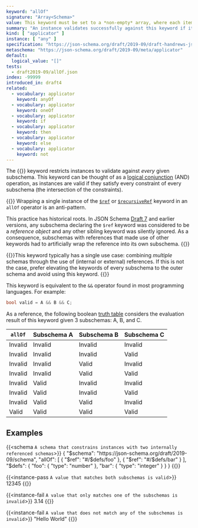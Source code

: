 ```yaml
---
keyword: "allOf"
signature: "Array<Schema>"
value: This keyword must be set to a *non-empty* array, where each item is a valid JSON Schema
summary: "An instance validates successfully against this keyword if it validates successfully against all schemas defined by this keyword's value."
kind: [ "applicator" ]
instance: [ "any" ]
specification: "https://json-schema.org/draft/2019-09/draft-handrews-json-schema-02#rfc.section.9.2.1.1"
metaschema: "https://json-schema.org/draft/2019-09/meta/applicator"
default:
  logical_value: "[]"
tests:
  - draft2019-09/allOf.json
index: -99999
introduced_in: draft4
related:
  - vocabulary: applicator
    keyword: anyOf
  - vocabulary: applicator
    keyword: oneOf
  - vocabulary: applicator
    keyword: if
  - vocabulary: applicator
    keyword: then
  - vocabulary: applicator
    keyword: else
  - vocabulary: applicator
    keyword: not
---
```


The {{<link keyword="allOf" vocabulary="applicator">}} keyword restricts
instances to validate against _every_ given subschema. This keyword can be
thought of as a [logical
conjunction](https://en.wikipedia.org/wiki/Logical_conjunction) (AND)
operation, as instances are valid if they satisfy every constraint of every
subschema (the intersection of the constraints).

{{<common-pitfall>}} Wrapping a single instance of the [`$ref`](../../core/ref)
or [`$recursiveRef`](../../core/recursiveref) keyword in an `allOf` operator is
an anti-pattern.

This practice has historical roots. In JSON Schema [Draft 7](/draft7) and
earlier versions, any subschema declaring the `$ref` keyword was considered to
be a _reference object_ and any other sibling keyword was silently ignored. As
a consequence, subschemas with references that made use of other keywords had
to artificially wrap the reference into its own subschema.
{{</common-pitfall>}}

{{<best-practice>}}This keyword typically has a single use case: combining
_multiple_ schemas through the use of (internal or external) references. If
this is not the case, prefer elevating the keywords of every subschema to the
outer schema and avoid using this keyword.  {{</best-practice>}}

This keyword is equivalent to the `&&` operator found in most programming
languages. For example:

```c
bool valid = A && B && C;
```

As a reference, the following boolean [truth
table](https://en.wikipedia.org/wiki/Truth_table) considers the evaluation
result of this keyword given 3 subschemas: A, B, and C.

<table class="table table-borderless border">
  <thead>
    <tr class="table-light">
      <th><code>allOf</code></th>
      <th>Subschema A</th>
      <th>Subschema B</th>
      <th>Subschema C</th>
    </tr>
  </thead>
  <tbody>
    <tr class="table-danger">
      <td class="fw-bold"><i class="bi bi-x-circle-fill me-1"></i> Invalid</td>
      <td><i class="bi bi-x-circle"></i> Invalid</td>
      <td><i class="bi bi-x-circle"></i> Invalid</td>
      <td><i class="bi bi-x-circle"></i> Invalid</td>
    </tr>
    <tr class="table-danger">
      <td class="fw-bold"><i class="bi bi-x-circle-fill me-1"></i> Invalid</td>
      <td><i class="bi bi-x-circle"></i> Invalid</td>
      <td><i class="bi bi-x-circle"></i> Invalid</td>
      <td><i class="bi bi-check-circle"></i> Valid</td>
    </tr>
    <tr class="table-danger">
      <td class="fw-bold"><i class="bi bi-x-circle-fill me-1"></i> Invalid</td>
      <td><i class="bi bi-x-circle"></i> Invalid</td>
      <td><i class="bi bi-check-circle"></i> Valid</td>
      <td><i class="bi bi-x-circle"></i> Invalid</td>
    </tr>
    <tr class="table-danger">
      <td class="fw-bold"><i class="bi bi-x-circle-fill me-1"></i> Invalid</td>
      <td><i class="bi bi-x-circle"></i> Invalid</td>
      <td><i class="bi bi-check-circle"></i> Valid</td>
      <td><i class="bi bi-check-circle"></i> Valid</td>
    </tr>
    <tr class="table-danger">
      <td class="fw-bold"><i class="bi bi-x-circle-fill me-1"></i> Invalid</td>
      <td><i class="bi bi-check-circle"></i> Valid</td>
      <td><i class="bi bi-x-circle"></i> Invalid</td>
      <td><i class="bi bi-x-circle"></i> Invalid</td>
    </tr>
    <tr class="table-danger">
      <td class="fw-bold"><i class="bi bi-x-circle-fill me-1"></i> Invalid</td>
      <td><i class="bi bi-check-circle"></i> Valid</td>
      <td><i class="bi bi-x-circle"></i> Invalid</td>
      <td><i class="bi bi-check-circle"></i> Valid</td>
    </tr>
    <tr class="table-danger">
      <td class="fw-bold"><i class="bi bi-x-circle-fill me-1"></i> Invalid</td>
      <td><i class="bi bi-check-circle"></i> Valid</td>
      <td><i class="bi bi-check-circle"></i> Valid</td>
      <td><i class="bi bi-x-circle"></i> Invalid</td>
    </tr>
    <tr class="table-success">
      <td class="fw-bold"><i class="bi bi-check-circle-fill me-1"></i> Valid</td>
      <td><i class="bi bi-check-circle"></i> Valid</td>
      <td><i class="bi bi-check-circle"></i> Valid</td>
      <td><i class="bi bi-check-circle"></i> Valid</td>
    </tr>
  </tbody>
</table>

## Examples

{{<schema `A schema that constrains instances with two internally referenced schemas`>}}
{
  "$schema": "https://json-schema.org/draft/2019-09/schema",
  "allOf": [
    { "$ref": "#/$defs/foo" },
    { "$ref": "#/$defs/bar" }
  ],
  "$defs": {
    "foo": { "type": "number" },
    "bar": { "type": "integer" }
  }
}
{{</schema>}}

{{<instance-pass `A value that matches both subschemas is valid`>}}
12345
{{</instance-pass>}}

{{<instance-fail `A value that only matches one of the subschemas is invalid`>}}
3.14
{{</instance-fail>}}

{{<instance-fail `A value that does not match any of the subschemas is invalid`>}}
"Hello World"
{{</instance-fail>}}
